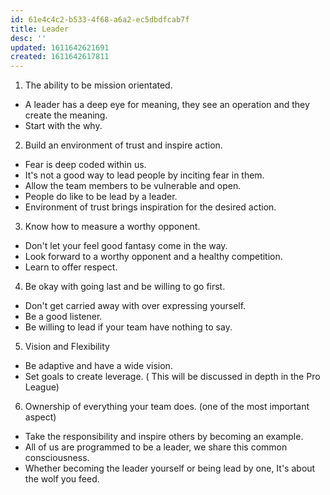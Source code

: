 ```yaml
---
id: 61e4c4c2-b533-4f68-a6a2-ec5dbdfcab7f
title: Leader
desc: ''
updated: 1611642621691
created: 1611642617811
---
```


1) The ability to be mission orientated.
- A leader has a deep eye for meaning, they see an operation and they create the meaning. 
- Start with the why.

2) Build an environment of trust and inspire action.
- Fear is deep coded within us.
- It's not a good way to lead people by inciting fear in them.
- Allow the team members to be vulnerable and open.
- People do like to be lead by a leader.
- Environment of trust brings inspiration for the desired action. 

3) Know how to measure a worthy opponent.
- Don't let your feel good fantasy come in the way.
- Look forward to a worthy opponent and a healthy competition.
- Learn to offer respect.

4) Be okay with going last and be willing to go first.
- Don't get carried away with over expressing yourself.
- Be a good listener.
- Be willing to lead if your team have nothing to say.

5) Vision and Flexibility
- Be adaptive and have a wide vision.
- Set goals to create leverage.
( This will be discussed in depth in the Pro League)

6) Ownership of everything your team does. 
(one of the most important aspect)
- Take the responsibility and inspire others by becoming an example.
- All of us are programmed to be a leader, we share this common consciousness.
- Whether becoming the leader yourself or being lead by one, It's about the wolf you feed. 

